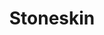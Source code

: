 ---
title: "Stoneskin"
permalink: /spells/stoneskin/
tags:
  - Spell
available_for:
  - Druid
  - Ranger
  - Sorcerer
  - Wizard
level: "4th Level"
school: "Abjuration"
range: "Touch"
comp:
  - V
  - S
  - M
material: "diamond dust worth 100 gp, which the spell consumes."
duration: "Up to 1 hour"
concentration: true
description: |
  This spell turns the flesh of a willing creature you touch as hard as stone. Until the spell ends, the target has resistance to nonmagical bludgeoning, piercing, and slashing damage.
excerpt: "This spell turns the flesh of a willing creature you touch as hard as stone."
source: "Basic Rules"
---